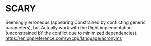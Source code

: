 # SCARY
Seemingly erroneous (appearing Constrained by conflicting generic parameters), but Actually work with the Right implementation (unconstrained bY the conflict due to minimized dependencies).  https://en.cppreference.com/w/cpp/language/acronyms
